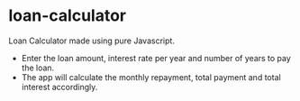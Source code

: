 # loan-calculator

Loan Calculator made using pure Javascript.

- Enter the loan amount, interest rate per year and number of years to pay the loan.
- The app will calculate the monthly repayment, total payment and total interest accordingly.
